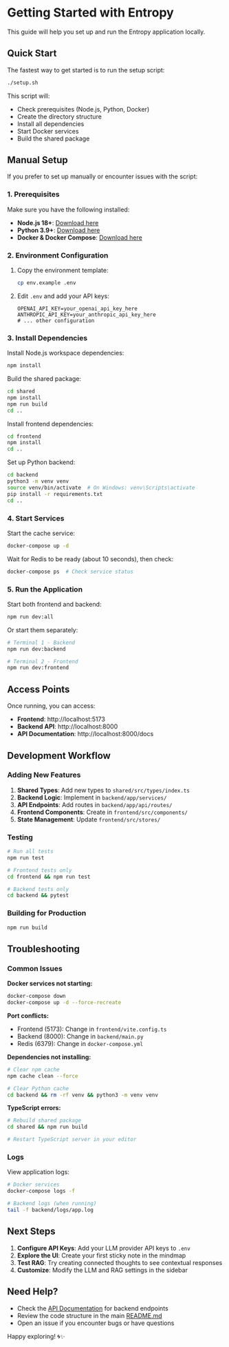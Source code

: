 # Getting Started with Entropy

This guide will help you set up and run the Entropy application locally.

## Quick Start

The fastest way to get started is to run the setup script:

```bash
./setup.sh
```

This script will:
- Check prerequisites (Node.js, Python, Docker)
- Create the directory structure
- Install all dependencies
- Start Docker services
- Build the shared package

## Manual Setup

If you prefer to set up manually or encounter issues with the script:

### 1. Prerequisites

Make sure you have the following installed:
- **Node.js 18+**: [Download here](https://nodejs.org/)
- **Python 3.9+**: [Download here](https://python.org/)
- **Docker & Docker Compose**: [Download here](https://docker.com/)

### 2. Environment Configuration

1. Copy the environment template:
   ```bash
   cp env.example .env
   ```

2. Edit `.env` and add your API keys:
   ```env
   OPENAI_API_KEY=your_openai_api_key_here
   ANTHROPIC_API_KEY=your_anthropic_api_key_here
   # ... other configuration
   ```

### 3. Install Dependencies

Install Node.js workspace dependencies:
```bash
npm install
```

Build the shared package:
```bash
cd shared
npm install
npm run build
cd ..
```

Install frontend dependencies:
```bash
cd frontend
npm install
cd ..
```

Set up Python backend:
```bash
cd backend
python3 -m venv venv
source venv/bin/activate  # On Windows: venv\Scripts\activate
pip install -r requirements.txt
cd ..
```

### 4. Start Services

Start the cache service:
```bash
docker-compose up -d
```

Wait for Redis to be ready (about 10 seconds), then check:
```bash
docker-compose ps  # Check service status
```

### 5. Run the Application

Start both frontend and backend:
```bash
npm run dev:all
```

Or start them separately:
```bash
# Terminal 1 - Backend
npm run dev:backend

# Terminal 2 - Frontend  
npm run dev:frontend
```

## Access Points

Once running, you can access:

- **Frontend**: http://localhost:5173
- **Backend API**: http://localhost:8000
- **API Documentation**: http://localhost:8000/docs

## Development Workflow

### Adding New Features

1. **Shared Types**: Add new types to `shared/src/types/index.ts`
2. **Backend Logic**: Implement in `backend/app/services/`
3. **API Endpoints**: Add routes in `backend/app/api/routes/`
4. **Frontend Components**: Create in `frontend/src/components/`
5. **State Management**: Update `frontend/src/stores/`

### Testing

```bash
# Run all tests
npm run test

# Frontend tests only
cd frontend && npm run test

# Backend tests only
cd backend && pytest
```

### Building for Production

```bash
npm run build
```

## Troubleshooting

### Common Issues

**Docker services not starting:**
```bash
docker-compose down
docker-compose up -d --force-recreate
```

**Port conflicts:**
- Frontend (5173): Change in `frontend/vite.config.ts`
- Backend (8000): Change in `backend/main.py`
- Redis (6379): Change in `docker-compose.yml`

**Dependencies not installing:**
```bash
# Clear npm cache
npm cache clean --force

# Clear Python cache
cd backend && rm -rf venv && python3 -m venv venv
```

**TypeScript errors:**
```bash
# Rebuild shared package
cd shared && npm run build

# Restart TypeScript server in your editor
```

### Logs

View application logs:
```bash
# Docker services
docker-compose logs -f

# Backend logs (when running)
tail -f backend/logs/app.log
```

## Next Steps

1. **Configure API Keys**: Add your LLM provider API keys to `.env`
2. **Explore the UI**: Create your first sticky note in the mindmap
3. **Test RAG**: Try creating connected thoughts to see contextual responses
4. **Customize**: Modify the LLM and RAG settings in the sidebar

## Need Help?

- Check the [API Documentation](http://localhost:8000/docs) for backend endpoints
- Review the code structure in the main [README.md](./README.md)
- Open an issue if you encounter bugs or have questions

Happy exploring! 🌀✨ 